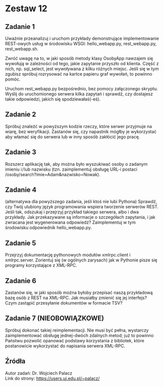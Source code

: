 # Zestaw 12

## Zadanie 1
Uważnie przeanalizuj i uruchom przykłady demonstrujące implementowanie REST-owych usług w środowisku WSGI: hello_webapp.py, rest_webapp.py, rest_webapp.sh.

Zwróć uwagę na to, w jaki sposób metody klasy OsobyApp nawzajem się wywołują w zależności od tego, jakie zapytanie przyszło od klienta. Część z nich, np. sql_select, jest wywoływana z kilku różnych miejsc. Jeśli się w tym zgubisz spróbuj rozrysować na kartce papieru graf wywołań, to powinno pomóc.

Uruchom rest_webapp.py bezpośrednio, bez pomocy załączonego skryptu. Wyślij do uruchomionego serwera kilka zapytań i sprawdź, czy dostajesz takie odpowiedzi, jakich się spodziewałaś(-eś).

## Zadanie 2
Spróbuj znaleźć w powyższym kodzie rzeczy, które serwer przyjmuje na wiarę, bez weryfikacji. Zastanów się, czy napastnik mógłby je wykorzystać aby włamać się do serwera lub w inny sposób zakłócić jego pracę.

## Zadanie 3
Rozszerz aplikację tak, aby można było wyszukiwać osoby o zadanym imieniu i / lub nazwisku (tzn. zaimplementuj obsługę URL-i postaci /osoby/search?imie=Adam&nazwisko=Nowak).

## Zadanie 4
(alternatywa dla powyższego zadania, jeśli ktoś nie lubi Pythona) Sprawdź, czy Twój ulubiony język programowania wspiera tworzenie serwerów REST. Jeśli tak, odszukaj i przejrzyj przykład takiego serwera, albo i dwa przykłady. Jak przekazywane są informacje o szczegółach zapytania, i jak zwracana jest wygenerowana odpowiedź? Zaimplementuj w tym środowisku odpowiednik hello_webapp.py.

## Zadanie 5
Przejrzyj dokumentację pythonowych modułów xmlrpc.client i xmlrpc.server. Zorientuj się (w ogólnych zarysach) jak w Pythonie pisze się programy korzystające z XML-RPC.

## Zadanie 6
Zastanów się, w jaki sposób można byłoby przepisać naszą przykładową bazę osób z REST na XML-RPC. Jak musiałby zmienić się jej interfejs? Czym zastąpić przesyłanie dokumentów w formacie TSV?

## Zadanie 7 (NIEOBOWIĄZKOWE)
Spróbuj dokonać takiej reimplementacji. Nie musi być pełna, wystarczy zaimplementować obsługę jednej-dwóch zdalnych metod; już to powinno Państwu pozwolić opanować podstawy korzystania z bibliotek, które postanowicie wykorzystać do napisania serwera XML-RPC.

## Źródła
Autor zadań: Dr. Wojciech Palacz\
Link do strony: https://users.uj.edu.pl/~palacz/ 